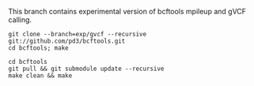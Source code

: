 This branch contains experimental version of bcftools mpileup and gVCF calling.

```
git clone --branch=exp/gvcf --recursive git://github.com/pd3/bcftools.git
cd bcftools; make 

cd bcftools
git pull && git submodule update --recursive
make clean && make 
```

